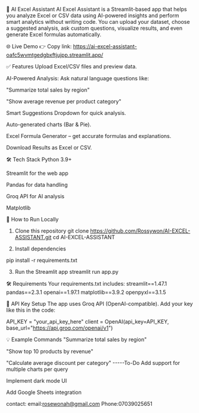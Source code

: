 🤖 AI Excel Assistant
AI Excel Assistant is a Streamlit-based app that helps you analyze Excel or CSV data using AI-powered insights and perform smart analytics without writing code.
You can upload your dataset, choose a suggested analysis, ask custom questions, visualize results, and even generate Excel formulas automatically.

🌐 Live Demo
👉 Copy link: https://ai-excel-assistant-oafc5wvmtgedgbxftjujpp.streamlit.app/

✅ Features
Upload Excel/CSV files and preview data.

AI-Powered Analysis: Ask natural language questions like:

"Summarize total sales by region"

"Show average revenue per product category"

Smart Suggestions Dropdown for quick analysis.

Auto-generated charts (Bar & Pie).

Excel Formula Generator – get accurate formulas and explanations.

Download Results as Excel or CSV.

🛠 Tech Stack
Python 3.9+

Streamlit for the web app

Pandas for data handling

Groq API for AI analysis

Matplotlib 

🚀 How to Run Locally
1. Clone this repository
git clone https://github.com/Rossywon/AI-EXCEL-ASSISTANT.git
cd AI-EXCEL-ASSISTANT

2. Install dependencies

pip install -r requirements.txt

3. Run the Streamlit app
streamlit run app.py

🛠 Requirements
Your requirements.txt includes:
streamlit==1.47.1
pandas==2.3.1
openai==1.97.1
matplotlib==3.9.2
openpyxl==3.1.5

🔐 API Key Setup
The app uses Groq API (OpenAI-compatible).
Add your key like this in the code:

API_KEY = "your_api_key_here"
client = OpenAI(api_key=API_KEY, base_url="https://api.groq.com/openai/v1")

💡 Example Commands
"Summarize total sales by region"

"Show top 10 products by revenue"

"Calculate average discount per category"
-----To-Do
 Add support for multiple charts per query

 Implement dark mode UI

 Add Google Sheets integration

 contact:
 email:rosewonah@gmail.com
 Phone:07039025651



